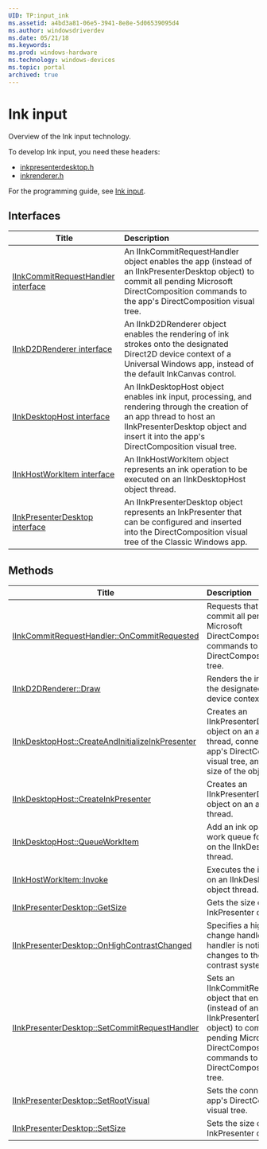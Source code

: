 ```yaml
---
UID: TP:input_ink
ms.assetid: a4bd3a81-06e5-3941-8e8e-5d06539095d4
ms.author: windowsdriverdev
ms.date: 05/21/18
ms.keywords: 
ms.prod: windows-hardware
ms.technology: windows-devices
ms.topic: portal
archived: true
---
```


# Ink input



Overview of the Ink input technology.

To develop Ink input, you need these headers:

 * [inkpresenterdesktop.h](..\inkpresenterdesktop\index.md)
 * [inkrenderer.h](..\inkrenderer\index.md)

For the programming guide, see [Ink input](https://review.docs.microsoft.com/en-us/win32-test/input_ink).

## Interfaces

| Title   | Description   |
| ---- |:---- |
| [IInkCommitRequestHandler interface](..\inkpresenterdesktop\nn-inkpresenterdesktop-iinkcommitrequesthandler.md) | An IInkCommitRequestHandler object enables the app (instead of an IInkPresenterDesktop object) to commit all pending Microsoft DirectComposition commands to the app's DirectComposition visual tree. |
| [IInkD2DRenderer interface](..\inkrenderer\nn-inkrenderer-iinkd2drenderer.md) | An IInkD2DRenderer object enables the rendering of ink strokes onto the designated Direct2D device context of a Universal Windows app, instead of the default InkCanvas control. |
| [IInkDesktopHost interface](..\inkpresenterdesktop\nn-inkpresenterdesktop-iinkdesktophost.md) | An IInkDesktopHost object enables ink input, processing, and rendering through the creation of an app thread to host an IInkPresenterDesktop object and insert it into the app's DirectComposition visual tree. |
| [IInkHostWorkItem interface](..\inkpresenterdesktop\nn-inkpresenterdesktop-iinkhostworkitem.md) | An IInkHostWorkItem object represents an ink operation to be executed on an IInkDesktopHost object thread. |
| [IInkPresenterDesktop interface](..\inkpresenterdesktop\nn-inkpresenterdesktop-iinkpresenterdesktop.md) | An IInkPresenterDesktop object represents an InkPresenter that can be configured and inserted into the DirectComposition visual tree of the Classic Windows app. |

## Methods

| Title   | Description   |
| ---- |:---- |
| [IInkCommitRequestHandler::OnCommitRequested](..\inkpresenterdesktop\nf-inkpresenterdesktop-iinkcommitrequesthandler-oncommitrequested.md) | Requests that the app commit all pending Microsoft DirectComposition commands to the app's DirectComposition visual tree. |
| [IInkD2DRenderer::Draw](..\inkrenderer\nf-inkrenderer-iinkd2drenderer-draw.md) | Renders the ink stroke to the designated Direct2D device context of the app. |
| [IInkDesktopHost::CreateAndInitializeInkPresenter](..\inkpresenterdesktop\nf-inkpresenterdesktop-iinkdesktophost-createandinitializeinkpresenter.md) | Creates an IInkPresenterDesktop object on an application thread, connects it to the app's DirectComposition visual tree, and sets the size of the object. |
| [IInkDesktopHost::CreateInkPresenter](..\inkpresenterdesktop\nf-inkpresenterdesktop-iinkdesktophost-createinkpresenter.md) | Creates an IInkPresenterDesktop object on an application thread. |
| [IInkDesktopHost::QueueWorkItem](..\inkpresenterdesktop\nf-inkpresenterdesktop-iinkdesktophost-queueworkitem.md) | Add an ink operation to a work queue for execution on the IInkDesktopHost thread. |
| [IInkHostWorkItem::Invoke](..\inkpresenterdesktop\nf-inkpresenterdesktop-iinkhostworkitem-invoke.md) | Executes the ink operation on an IInkDesktopHost object thread. |
| [IInkPresenterDesktop::GetSize](..\inkpresenterdesktop\nf-inkpresenterdesktop-iinkpresenterdesktop-getsize.md) | Gets the size of the InkPresenter object. |
| [IInkPresenterDesktop::OnHighContrastChanged](..\inkpresenterdesktop\nf-inkpresenterdesktop-iinkpresenterdesktop-onhighcontrastchanged.md) | Specifies a high contrast change handler. This handler is notified of changes to the high contrast system settings. |
| [IInkPresenterDesktop::SetCommitRequestHandler](..\inkpresenterdesktop\nf-inkpresenterdesktop-iinkpresenterdesktop-setcommitrequesthandler.md) | Sets an IInkCommitRequestHandler object that enables the app (instead of an IInkPresenterDesktop object) to commit all pending Microsoft DirectComposition commands to the app's DirectComposition visual tree. |
| [IInkPresenterDesktop::SetRootVisual](..\inkpresenterdesktop\nf-inkpresenterdesktop-iinkpresenterdesktop-setrootvisual.md) | Sets the connection to the app's DirectComposition visual tree. |
| [IInkPresenterDesktop::SetSize](..\inkpresenterdesktop\nf-inkpresenterdesktop-iinkpresenterdesktop-setsize.md) | Sets the size of the InkPresenter object. |
